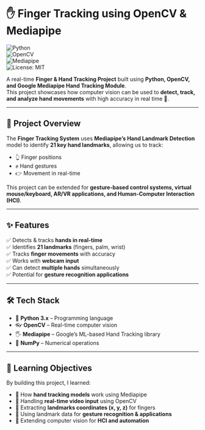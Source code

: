# ✋ Finger Tracking using OpenCV & Mediapipe  

![Python](https://img.shields.io/badge/Python-3.x-blue?logo=python)  
![OpenCV](https://img.shields.io/badge/OpenCV-Computer%20Vision-green?logo=opencv)  
![Mediapipe](https://img.shields.io/badge/Mediapipe-Hand%20Tracking-orange?logo=google)  
![License: MIT](https://img.shields.io/badge/License-MIT-yellow.svg)  

A real-time **Finger & Hand Tracking Project** built using **Python, OpenCV, and Google Mediapipe Hand Tracking Module**.  
This project showcases how computer vision can be used to **detect, track, and analyze hand movements** with high accuracy in real time 🎥.  

---

## 📌 Project Overview  
The **Finger Tracking System** uses **Mediapipe’s Hand Landmark Detection** model to identify **21 key hand landmarks**, allowing us to track:  
- 👆 Finger positions  
- ✊ Hand gestures  
- 👉 Movement in real-time  

This project can be extended for **gesture-based control systems, virtual mouse/keyboard, AR/VR applications, and Human-Computer Interaction (HCI)**.  

---

## ✨ Features  
✅ Detects & tracks **hands in real-time**  
✅ Identifies **21 landmarks** (fingers, palm, wrist)  
✅ Tracks **finger movements** with accuracy  
✅ Works with **webcam input**  
✅ Can detect **multiple hands** simultaneously  
✅ Potential for **gesture recognition applications**  

---

## 🛠️ Tech Stack  
- 🐍 **Python 3.x** – Programming language  
- 👓 **OpenCV** – Real-time computer vision  
- 🖐️ **Mediapipe** – Google’s ML-based Hand Tracking library  
- 🔢 **NumPy** – Numerical operations  

---

## 🎯 Learning Objectives  
By building this project, I learned:  
- 🧠 How **hand tracking models** work using Mediapipe  
- 🎥 Handling **real-time video input** using OpenCV  
- 📐 Extracting **landmarks coordinates (x, y, z)** for fingers  
- 🔄 Using landmark data for **gesture recognition & applications**  
- 🚀 Extending computer vision for **HCI and automation**
